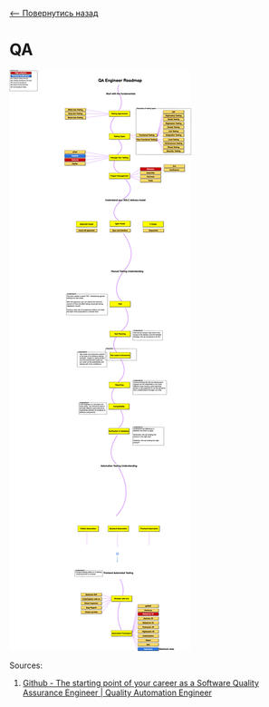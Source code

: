 [<-- Повернутись назад](../../README.md)
# QA

![Roadmap](/assets/images/QA/Base/QA_roadmap_1.png)

Sources:
1. [Github - The starting point of your career as a Software Quality Assurance Engineer | Quality Automation Engineer](https://github.com/fityanos/awesome-quality-assurance-roadmap)
